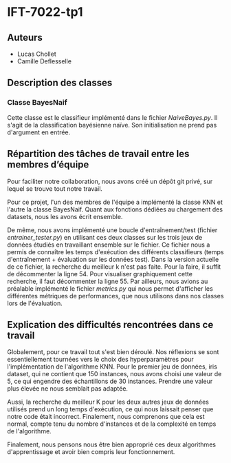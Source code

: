 # IFT-7022-tp1

## Auteurs
- Lucas Chollet
- Camille Deflesselle

## Description des classes

### Classe BayesNaif

Cette classe est le classifieur implémenté dans le fichier *NaiveBayes.py*. Il s'agit de la classification bayésienne naïve. Son initialisation ne prend pas d'argument en entrée.


## Répartition des tâches de travail entre les membres d’équipe
Pour faciliter notre collaboration, nous avons créé un dépôt git privé, sur lequel se trouve tout notre travail.

Pour ce projet, l'un des membres de l'équipe a implémenté la classe KNN et l'autre la classe BayesNaif.
Quant aux fonctions dédiées au chargement des datasets, nous les avons écrit ensemble.

De même, nous avons implémenté une boucle d'entraînement/test (fichier *entrainer_tester.py*) en utilisant ces deux classes sur les trois jeux de données étudiés en travaillant ensemble sur le fichier. Ce fichier nous a permis de connaître les temps d'exécution des différents classifieurs (temps d'entraînement + évaluation sur les données test).
Dans la version actuelle de ce fichier, la recherche du meilleur k n'est pas faite. Pour la faire, il suffit de décommenter la ligne 54. Pour visualiser graphiquement cette recherche, il faut décommenter la ligne 55.
Par ailleurs, nous avions au préalable implémenté le fichier *metrics.py* qui nous permet d'afficher les différentes métriques de performances, que nous utilisons dans nos classes lors de l'évaluation.

## Explication des difficultés rencontrées dans ce travail

Globalement, pour ce travail tout s'est bien déroulé. Nos réflexions se sont essentiellement tournées vers le choix des hyperparamètres pour l'implémentation de l'algorithme KNN. Pour le premier jeu de données, iris dataset, qui ne contient que 150 instances, nous avons choisi une valeur de 5, ce qui engendre des échantillons de 30 instances. Prendre une valeur plus élevée ne nous semblait pas adaptée.

Aussi, la recherche du meilleur K pour les deux autres jeux de données utilisés prend un long temps d'exécution, ce qui nous laissait penser que notre code était incorrect. Finalement, nous comprenons que cela est normal, compte tenu du nombre d'instances et de la complexité en temps de l'algorithme. 

Finalement, nous pensons nous être bien approprié ces deux algorithmes d'apprentissage et avoir bien compris leur fonctionnement.
